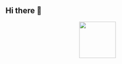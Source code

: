 ## Hi there 👋

<p align="center">
  <img src="https://i.giphy.com/media/v1.Y2lkPTc5MGI3NjExbDdpdGNnODBpNXMwbzJsdnNxeWoyajQ0eWY3ZW4wbnBtamkyOHIzayZlcD12MV9pbnRlcm5hbF9naWZfYnlfaWQmY3Q9Zw/4OV1bLOIWwIXRxpXlN/giphy.gif" width="100"/>
</p>


<!--
**OVerdadeiroJoao/OVerdadeiroJoao** is a ✨ _special_ ✨ repository because its `README.md` (this file) appears on your GitHub profile.

Here are some ideas to get you started:

- 🔭 I’m currently working on ...
- 🌱 I’m currently learning ...
- 👯 I’m looking to collaborate on ...
- 🤔 I’m looking for help with ...
- 💬 Ask me about ...
- 📫 How to reach me: ...
- 😄 Pronouns: ...
- ⚡ Fun fact: ...
-->
